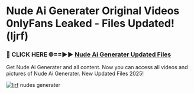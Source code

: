 # Nude Ai Generater Original Videos 0nlyFans Leaked - Files Updated! (ljrf)

<h3>🔴 CLICK HERE 🌐==►► <a href="https://tinyurl.com/4mcuefdz" rel="nofollow">Nude Ai Generater Updated Files</a></h3>

Get Nude Ai Generater and all content. Now you can access all videos and pictures of Nude Ai Generater. New Updated Files 2025!

[![ljrf](https://i.imgur.com/StAQSOY.gif)](https://tinyurl.com/4mcuefdz)
nudes generater